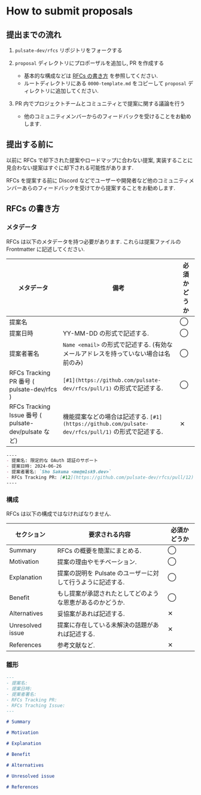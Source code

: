 # How to submit proposals

<!-- toc -->

## 提出までの流れ

1. `pulsate-dev/rfcs` リポジトリをフォークする

2. `proposal` ディレクトリにプロポーザルを追加し, PR を作成する
   - 基本的な構成などは [RFCs の書き方](#rfcs-の書き方) を参照してください.
   - ルートディレクトリにある `0000-template.md` をコピーして `proposal` ディレクトリに追加してください.

3. PR 内でプロジェクトチームとコミュニティとで提案に関する議論を行う
   - 他のコミュニティメンバーからのフィードバックを受けることをお勧めします.

## 提出する前に

以前に RFCs で却下された提案やロードマップに合わない提案, 実装することに見合わない提案はすぐに却下される可能性があります.

RFCs を提案する前に Discord などでユーザーや開発者など他のコミュニティメンバーあらのフィードバックを受けてから提案することをお勧めします.

## RFCs の書き方

### メタデータ

RFCs は以下のメタデータを持つ必要があります. これらは提案ファイルの Frontmatter に記述してください.

| メタデータ | 備考 | 必須かどうか |
| --- | --- | --- |
| 提案名 |  | ◯ |
| 提案日時 | YY-MM-DD の形式で記述する. | ◯ |
| 提案者署名 | `Name <email>` の形式で記述する. (有効なメールアドレスを持っていない場合は名前のみ) | ◯  |
| RFCs Tracking PR 番号 ( pulsate-dev/rfcs ) | `[#1](https://github.com/pulsate-dev/rfcs/pull/1)` の形式で記述する. | ◯ |
| RFCs Tracking Issue 番号 ( pulsate-dev/pulsate など) | 機能提案などの場合は記述する. `[#1](https://github.com/pulsate-dev/rfcs/pull/1)` の形式で記述する. | ✕ |

```markdown
----
- 提案名: 限定的な OAuth 認証のサポート
- 提案日時: 2024-06-26
- 提案者署名: `Sho Sakuma <me@m1sk9.dev>`
- RFCs Tracking PR: [#12](https://github.com/pulsate-dev/rfcs/pull/12)
----
```

### 構成

RFCs は以下の構成ではなければなりません.

| セクション | 要求される内容 | 必須かどうか |
| --- | --- | --- |
| Summary | RFCs の概要を簡潔にまとめる. | ◯ |
| Motivation | 提案の理由やモチベーション. | ◯ |
| Explanation | 提案の説明を Pulsate のユーザーに対して行うように記述する. | ◯ |
| Benefit | もし提案が承認されたとしてどのような恩恵があるのかどうか. | ◯ |
| Alternatives | 妥協案があれば記述する. | ✕ |
| Unresolved issue | 提案に存在している未解決の話題があれば記述する. | ✕ |
| References | 参考文献など. | ✕ |

### 雛形

```markdown
---
- 提案名: 
- 提案日時:
- 提案者署名:
- RFCs Tracking PR:
- RFCs Traching Issue:
---

# Summary

# Motivation

# Explanation

# Benefit

# Alternatives

# Unresolved issue

# References
```
